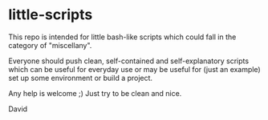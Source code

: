 little-scripts
==============

This repo is intended for little bash-like scripts which could
fall in the category of "miscellany".

Everyone should push clean, self-contained and self-explanatory
scripts which can be useful for everyday use or may be useful for
(just an example) set up some environment or build a project.

Any help is welcome ;) Just try to be clean and nice.

David

